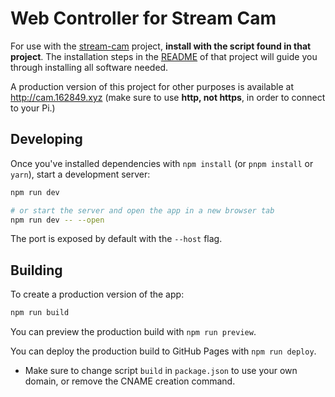 # Web Controller for Stream Cam

For use with the [stream-cam](https://github.com/JiningLiu/stream-cam/) project, **install with the script found in that project**. The installation steps in the [README](https://github.com/JiningLiu/stream-cam/blob/dev/README.md) of that project will guide you through installing all software needed.

A production version of this project for other purposes is available at http://cam.162849.xyz (make sure to use **http, not https**, in order to connect to your Pi.)

## Developing

Once you've installed dependencies with `npm install` (or `pnpm install` or `yarn`), start a development server:

```bash
npm run dev

# or start the server and open the app in a new browser tab
npm run dev -- --open
```

The port is exposed by default with the `--host` flag.

## Building

To create a production version of the app:

```bash
npm run build
```

You can preview the production build with `npm run preview`.

You can deploy the production build to GitHub Pages with `npm run deploy`.
- Make sure to change script `build` in `package.json` to use your own domain, or remove the CNAME creation command.
